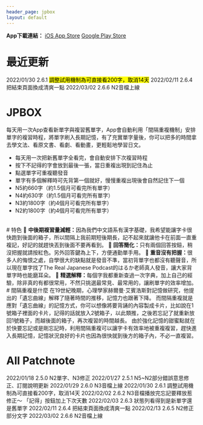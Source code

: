 ```yaml
---
header_page: jpbox
layout: default
---
```

<b>App下載連結：</b>
[iOS App Store](https://apps.apple.com/tw/app/jpbox/id1597878658)
[Google Play Store](https://play.google.com/store/apps/details?id=com.chundev.tangobox)
# 最近更新
2022/01/30 2.6.1 <mark class="yellow">調整試用機制為可直接看200字，取消14天</mark> 
2022/02/11 2.6.4 把結束頁面換成清爽一點 
2022/03/02 2.6.6 N2音檔上線

# JPBOX
每天用一次App查看新單字與複習舊單字，App會自動利用「間隔重複機制」安排單字的複習時程，將單字刷入長期記憶，有了充實單字量後，你可以把多的時間拿去學文法、看原文書、看劇、看動畫，更輕鬆地學習日文。
<br>
- 每天用一次把新舊單字全看完，會自動安排下次複習時程  
- 按下不記得的字會放到最後一張，當日重複出現到記住為止
- 點選單字可重複聽發音  
- 單字有多個解釋時可先背第一個就好，慢慢重複出現後會自然記住下一個  
- N5約660字（約1.5個月可看完所有單字）
- N4約630字（約1.5個月可看完所有單字）
- N3約1800字（約4個月可看完所有單字） 
- N2約1800字（約4個月可看完所有單字） 
<br>
# 特色
🔸 <b>中後期複習量減輕：</b>因為我們中文語系有漢字基礎，我希望能讓字卡很快跑到後面的箱子，所以間隔上我前期短後期長，記不起來就讓他卡在前面一直重複記，好記的就趕快丟到後面不要再看到。 
🔸 <b>回答簡化：</b>只有兩個回答按鈕，稍沒把握就請按紅色。另外回答鍵為上下，方便通勤單手用。 
🔸 <b>重音沒有把握：</b>很多人的悔恨之處，自學很大的缺點就是發音不準，當初背單字也都沒有聽聲音，所以現在單字找了The Real Japanese Podcast的はるか老師真人發音，讓大家背單字時也能磨耳朵。 
🔸 <b>精選解釋：</b>每個字我都重新查過一次字典，加上自己的經驗，除非真的有都很常用，不然只挑選最常見、最常用的，讓刷單字的效率增加。 
# 間隔重複是什麼
在19世紀晚期，心理學家赫爾曼·艾賓浩斯對記憶做研究，他提出的「遺忘曲線」解釋了隨著時間的推移，記憶力也跟著下降。  
而間隔重複就是應對「遺忘曲線」的記憶方式，你可以想像將要背誦的內容製成卡片，比如說在1號箱子裡面的卡片，記得的話就放入2號箱子，以此類推，之後若忘記了就重新放回1號箱子，而越後面的箱子，再次複習的時間越長。  
由於強化記憶的甜蜜點就在於快要忘記或是剛忘記時，利用間隔重複可以讓字卡有效率地被重複複習，趕快進入長期記憶，記憶狀況良好的卡片也因為很快就到後方的箱子內，不必一直複習。

# All Patchnote
2022/01/18 2.5.0 N2單字、N3修正
2022/01/27 2.5.1 N5~N2部分錯誤意思修正、訂閱說明更新
2022/01/29 2.6.0 N3音檔上線
2022/01/30 2.6.1 調整試用機制為可直接看200字，取消14天
2022/02/02 2.6.2 N3音檔播放完忘記要釋放惹 修正～ 「記得」按鈕加上下次天數
2022/02/03 2.6.3 狀態列看得到是新單字還是舊單字
2022/02/11 2.6.4 把結束頁面換成清爽一點
2022/02/13 2.6.5 N2修正部分文字
2022/03/02 2.6.6 N2音檔上線